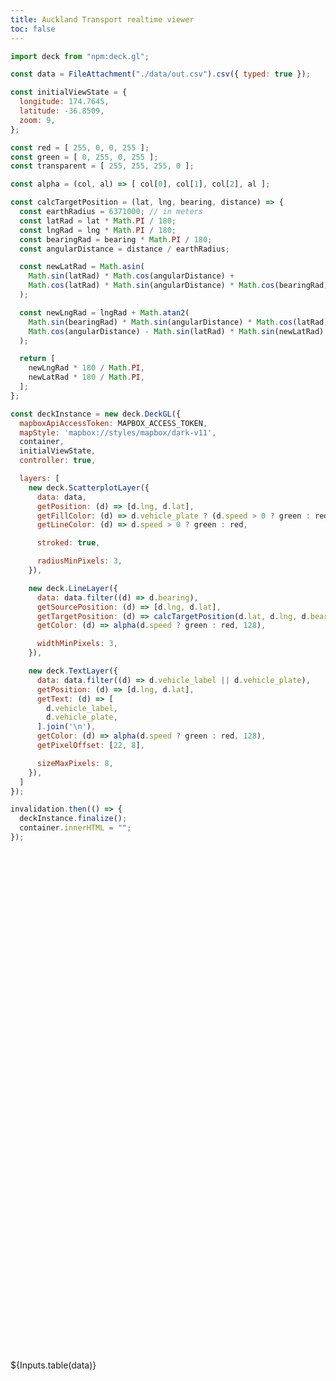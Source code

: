 ```yaml
---
title: Auckland Transport realtime viewer
toc: false
---
```


```js
import deck from "npm:deck.gl";

const data = FileAttachment("./data/out.csv").csv({ typed: true });
```

```js
const initialViewState = {
  longitude: 174.7645,
  latitude: -36.8509,
  zoom: 9,
};

const red = [ 255, 0, 0, 255 ];
const green = [ 0, 255, 0, 255 ];
const transparent = [ 255, 255, 255, 0 ];

const alpha = (col, al) => [ col[0], col[1], col[2], al ];

const calcTargetPosition = (lat, lng, bearing, distance) => {
  const earthRadius = 6371000; // in meters
  const latRad = lat * Math.PI / 180;
  const lngRad = lng * Math.PI / 180;
  const bearingRad = bearing * Math.PI / 180;
  const angularDistance = distance / earthRadius;

  const newLatRad = Math.asin(
    Math.sin(latRad) * Math.cos(angularDistance) +
    Math.cos(latRad) * Math.sin(angularDistance) * Math.cos(bearingRad)
  );

  const newLngRad = lngRad + Math.atan2(
    Math.sin(bearingRad) * Math.sin(angularDistance) * Math.cos(latRad),
    Math.cos(angularDistance) - Math.sin(latRad) * Math.sin(newLatRad)
  );

  return [
    newLngRad * 180 / Math.PI,
    newLatRad * 180 / Math.PI,
  ];
};

const deckInstance = new deck.DeckGL({
  mapboxApiAccessToken: MAPBOX_ACCESS_TOKEN,
  mapStyle: 'mapbox://styles/mapbox/dark-v11',
  container,
  initialViewState,
  controller: true,

  layers: [
    new deck.ScatterplotLayer({
      data: data,
      getPosition: (d) => [d.lng, d.lat],
      getFillColor: (d) => d.vehicle_plate ? (d.speed > 0 ? green : red) : transparent,
      getLineColor: (d) => d.speed > 0 ? green : red,

      stroked: true,

      radiusMinPixels: 3,
    }),

    new deck.LineLayer({
      data: data.filter((d) => d.bearing),
      getSourcePosition: (d) => [d.lng, d.lat],
      getTargetPosition: (d) => calcTargetPosition(d.lat, d.lng, d.bearing, 150),
      getColor: (d) => alpha(d.speed ? green : red, 128),

      widthMinPixels: 3,
    }),

    new deck.TextLayer({
      data: data.filter((d) => d.vehicle_label || d.vehicle_plate),
      getPosition: (d) => [d.lng, d.lat],
      getText: (d) => [
        d.vehicle_label,
        d.vehicle_plate,
      ].join('\n'),
      getColor: (d) => alpha(d.speed ? green : red, 128),
      getPixelOffset: [22, 8],

      sizeMaxPixels: 8,
    }),
  ]
});

invalidation.then(() => {
  deckInstance.finalize();
  container.innerHTML = "";
});
```

<script src="https://api.mapbox.com/mapbox-gl-js/v3.2.0/mapbox-gl.js"></script>
<link href="https://api.mapbox.com/mapbox-gl-js/v3.2.0/mapbox-gl.css" rel="stylesheet" />
<!-- Allow the map to render in full screen  -->

<div class="card">
  <figure style="max-width: none; position: relative;">
  <div id="container"></div>
</figure>
</div>

<div class="card">
  ${Inputs.table(data)}
</div>

<style>
  #container {
    overflow: hidden;
    height: 800px;
  }
</style>
